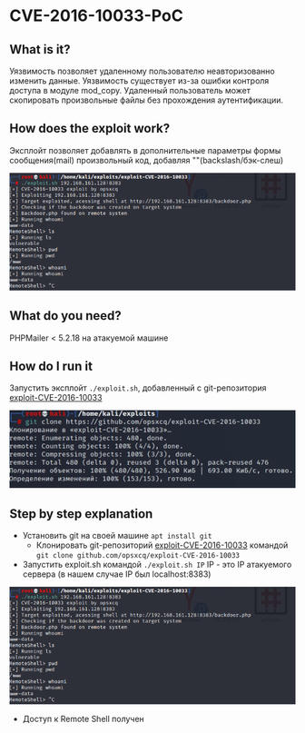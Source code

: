 # CVE-2016-10033-PoC

## **What is it?**
Уязвимость позволяет удаленному пользователю неавторизованно изменить данные.
Уязвимость существует из-за ошибки контроля доступа в модуле mod_copy. Удаленный пользователь может скопировать произвольные файлы без прохождения аутентификации.

## **How does the exploit work?**
Эксплойт позволяет добавлять в дополнительные параметры формы сообщения(mail) произвольный код, добавляя "\"(backslash/бэк-слеш) 

![screen1](https://github.com/waqeen/cyber_security21/blob/scriptkiddies/images/cve-2016-10033/images/1.png)


## **What do you need?**
PHPMailer < 5.2.18 на атакуемой машине

## **How do I run it**

Запустить эксплойт `./exploit.sh`, добавленный с git-репозитория [exploit-CVE-2016-10033](https://github.com/opsxcq/exploit-CVE-2016-10033)

![screen1](https://github.com/waqeen/cyber_security21/blob/scriptkiddies/images/cve-2016-10033/images/2.jpg)

## **Step by step explanation**
* Установить git на своей машине `apt install git` 
    * Клонировать git-репозиторий [exploit-CVE-2016-10033](https://github.com/opsxcq/exploit-CVE-2016-10033)  командой `git clone github.com/opsxcq/exploit-CVE-2016-10033`
* Запустить exploit.sh командой `./exploit.sh IP` IP - это IP атакуемого сервера (в нашем случае IP был localhost:8383)

![screen3](https://github.com/waqeen/cyber_security21/blob/scriptkiddies/images/cve-2016-10033/images/1.png)

* Доступ к Remote Shell получен


